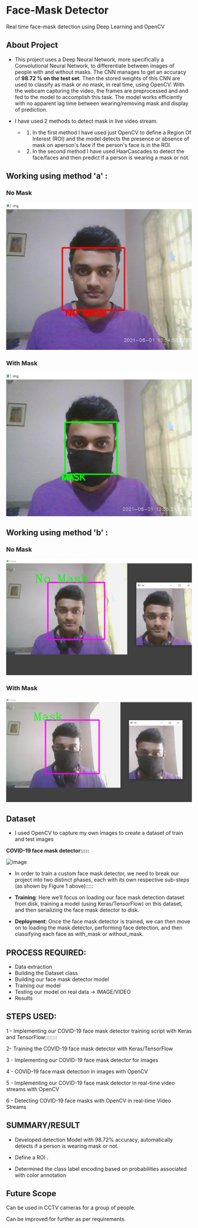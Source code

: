 # Face-Mask Detector
Real time face-mask detection using Deep Learning and OpenCV

## About Project
* This project uses a Deep Neural Network, more specifically a Convolutional Neural Network, to differentiate between images of people with and without masks. The CNN manages to get an accuracy of **98.72 % on the test set**. Then the stored weights of this CNN are used to classify as mask or no mask, in real time, using OpenCV.
With the webcam capturing the video, the frames are preprocessed and and fed to the model to accomplish this task. The model works efficiently with no apparent lag time between
wearing/removing mask and display of prediction.

* I have used 2 methods to detect mask in live video stream.
   * 1. In the first method I have used just OpenCV to define a Region Of Interest (ROI) and the model detects the presence or absence of mask on aperson's face if the person's face is in the ROI.
   * 2. In the second method I have used HaarCascades to detect the face/faces and then predict if a person is wearing a mask or not.


## Working using method 'a' :

### No Mask

![image](nomask1.png)

### With Mask

![image](mask1.png)

## Working using method 'b' :

### No Mask

![image](nomask.png)

### With Mask

![image](mask.png)




## Dataset

* I used OpenCV to capture my own images to create a dataset of train and test images

**COVID-19 face mask detector:::::**

![image](https://user-images.githubusercontent.com/41515202/94375426-27f00a00-0131-11eb-82ac-11e28d0b0d95.png)

* In order to train a custom face mask detector, we need to break our project into two distinct phases, each with its own respective sub-steps (as shown by Figure 1 above):::::

* **Training**: Here we’ll focus on loading our face mask detection dataset from disk, training a model (using Keras/TensorFlow) on this dataset, and then serializing the face mask detector to disk.
* **Deployment**: Once the face mask detector is trained, we can then move on to loading the mask detector, performing face detection, and then classifying each face as with_mask or without_mask.


PROCESS REQUIRED:
-----------------------
* Data extraction
* Building the Dataset class
* Building our face mask detector model
* Training our model
* Testing our model on real data -> IMAGE/VIDEO
* Results


STEPS USED:
-----------------------------------------------------------
1 - Implementing our COVID-19 face mask detector training script with Keras and TensorFlow::::::::

2- Training the COVID-19 face mask detector with Keras/TensorFlow

3 - Implementing our COVID-19 face mask detector for images

4 - COVID-19 face mask detection in images with OpenCV

5 - Implementing our COVID-19 face mask detector in real-time video streams with OpenCV

6 - Detecting COVID-19 face masks with OpenCV in real-time Video Streams 



SUMMARY/RESULT
---------------
* Developed detection Model with 98.72% accuracy, automatically detects if a person is wearing mask or not.

* Define a ROI .

* Determined the class label encoding based on probabilities associated with color annotation

Future Scope
------------
Can be used in CCTV cameras for a group of people.

Can be improved for further as per requirements.

